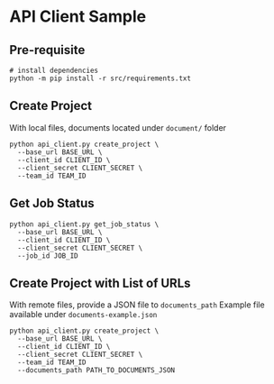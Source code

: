 # API Client Sample

## Pre-requisite

```
# install dependencies
python -m pip install -r src/requirements.txt
```

## Create Project
With local files, documents located under `document/` folder 
```
python api_client.py create_project \
  --base_url BASE_URL \
  --client_id CLIENT_ID \
  --client_secret CLIENT_SECRET \
  --team_id TEAM_ID
```

## Get Job Status

```
python api_client.py get_job_status \
  --base_url BASE_URL \
  --client_id CLIENT_ID \
  --client_secret CLIENT_SECRET \
  --job_id JOB_ID
```

## Create Project with List of URLs
With remote files, provide a JSON file to `documents_path`
Example file available under `documents-example.json`
```
python api_client.py create_project \
  --base_url BASE_URL \
  --client_id CLIENT_ID \
  --client_secret CLIENT_SECRET \
  --team_id TEAM_ID
  --documents_path PATH_TO_DOCUMENTS_JSON
```
